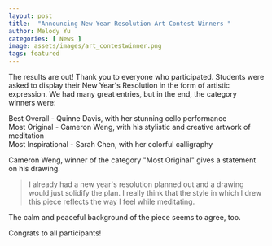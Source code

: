 ```yaml
---
layout: post
title:  "Announcing New Year Resolution Art Contest Winners "
author: Melody Yu
categories: [ News ]
image: assets/images/art_contestwinner.png
tags: featured
---
```


The results are out! Thank you to everyone who participated. Students were asked to display their New Year's Resolution in the form of artistic expression. We had many great entries, but in the end, the category winners were:

Best Overall - Quinne Davis, with her stunning cello performance  
Most Original - Cameron Weng, with his stylistic and creative artwork of meditation  
Most Inspirational - Sarah Chen, with her colorful calligraphy  

Cameron Weng, winner of the category "Most Original" gives a statement on his drawing.

>I already had a new year's resolution planned out and a drawing would just solidify the plan. I really think that the style in which I drew this piece reflects the way I feel while meditating.

The calm and peaceful background of the piece seems to agree, too.

Congrats to all participants!
